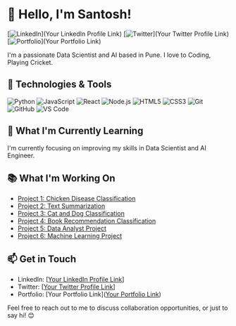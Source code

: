 # 👋 Hello, I'm Santosh!

[![LinkedIn](https://img.shields.io/badge/LinkedIn-Connect-blue?style=flat-square&logo=linkedin)](Your LinkedIn Profile Link) [![Twitter](https://img.shields.io/twitter/follow/YourTwitterUsername?style=flat-square&logo=twitter)](Your Twitter Profile Link) [![Portfolio](https://img.shields.io/badge/Portfolio-View-9cf?style=flat-square)](Your Portfolio Link)

I'm a passionate Data Scientist and AI based in Pune. I love to Coding, Playing Cricket.

## 🔧 Technologies & Tools

![Python](https://img.shields.io/badge/-Python-3776AB?style=flat-square&logo=python&logoColor=white)
![JavaScript](https://img.shields.io/badge/-JavaScript-F7DF1E?style=flat-square&logo=javascript&logoColor=black)
![React](https://img.shields.io/badge/-React-61DAFB?style=flat-square&logo=react&logoColor=white)
![Node.js](https://img.shields.io/badge/-Node.js-339933?style=flat-square&logo=node.js&logoColor=white)
![HTML5](https://img.shields.io/badge/-HTML5-E34F26?style=flat-square&logo=html5&logoColor=white)
![CSS3](https://img.shields.io/badge/-CSS3-1572B6?style=flat-square&logo=css3&logoColor=white)
![Git](https://img.shields.io/badge/-Git-F05032?style=flat-square&logo=git&logoColor=white)
![GitHub](https://img.shields.io/badge/-GitHub-181717?style=flat-square&logo=github&logoColor=white)
![VS Code](https://img.shields.io/badge/-VS%20Code-007ACC?style=flat-square&logo=visual-studio-code&logoColor=white)

## 🌱 What I'm Currently Learning

I'm currently focusing on improving my skills in Data Scientist and AI Engineer.

## 📚 What I'm Working On

- [Project 1: Chicken Disease Classification](https://github.com/BhorSant/Chicken-disease)
- [Project 2: Text Summarization](https://github.com/BhorSant/Text-Summarizer-Project)
- [Project 3: Cat and Dog Classification](https://github.com/BhorSant/cat-dog-classificationt)
- [Project 4: Book Recommendation Classification](https://github.com/BhorSant/Book-Recommendation-System)
- [Project 5: Data Analyst Project](https://github.com/BhorSant/Project)
- [Project 6: Machine Learning Project](https://github.com/BhorSant/ds)

## 📫 Get in Touch

- LinkedIn: [[Your LinkedIn Profile Link](https://www.linkedin.com/in/santosh-bhor-474981207/)]
- Twitter: [[Your Twitter Profile Link](https://twitter.com/SantoshBhor2001)]
- Portfolio: [Your Portfolio Link]([Your Portfolio Link](https://github.com/BhorSant))

Feel free to reach out to me to discuss collaboration opportunities, or just to say hi! 😊
